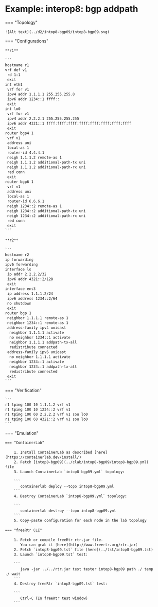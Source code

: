 # Example: interop8: bgp addpath

=== "Topology"

    ![Alt text](../d2/intop8-bgp09/intop8-bgp09.svg)

=== "Configurations"

    **r1**

    ```
    hostname r1
    vrf def v1
     rd 1:1
     exit
    int eth1
     vrf for v1
     ipv4 addr 1.1.1.1 255.255.255.0
     ipv6 addr 1234::1 ffff::
     exit
    int lo0
     vrf for v1
     ipv4 addr 2.2.2.1 255.255.255.255
     ipv6 addr 4321::1 ffff:ffff:ffff:ffff:ffff:ffff:ffff:ffff
     exit
    router bgp4 1
     vrf v1
     address uni
     local-as 1
     router-id 4.4.4.1
     neigh 1.1.1.2 remote-as 1
     neigh 1.1.1.2 additional-path-tx uni
     neigh 1.1.1.2 additional-path-rx uni
     red conn
     exit
    router bgp6 1
     vrf v1
     address uni
     local-as 1
     router-id 6.6.6.1
     neigh 1234::2 remote-as 1
     neigh 1234::2 additional-path-tx uni
     neigh 1234::2 additional-path-rx uni
     red conn
     exit
    ```

    **r2**

    ```
    hostname r2
    ip forwarding
    ipv6 forwarding
    interface lo
     ip addr 2.2.2.2/32
     ipv6 addr 4321::2/128
     exit
    interface ens3
     ip address 1.1.1.2/24
     ipv6 address 1234::2/64
     no shutdown
     exit
    router bgp 1
     neighbor 1.1.1.1 remote-as 1
     neighbor 1234::1 remote-as 1
     address-family ipv4 unicast
      neighbor 1.1.1.1 activate
      no neighbor 1234::1 activate
      neighbor 1.1.1.1 addpath-tx-all
      redistribute connected
     address-family ipv6 unicast
      no neighbor 1.1.1.1 activate
      neighbor 1234::1 activate
      neighbor 1234::1 addpath-tx-all
      redistribute connected
     exit
    ```

=== "Verification"

    ```
    r1 tping 100 10 1.1.1.2 vrf v1
    r1 tping 100 10 1234::2 vrf v1
    r1 tping 100 60 2.2.2.2 vrf v1 sou lo0
    r1 tping 100 60 4321::2 vrf v1 sou lo0
    ```

=== "Emulation"

    === "ContainerLab"

        1. Install ContainerLab as described [here](https://containerlab.dev/install/)  
        2. Fetch [intop8-bgp09](../clab/intop8-bgp09/intop8-bgp09.yml) file  
        3. Launch ContainerLab `intop8-bgp09.yml` topology:  

        ```
           containerlab deploy --topo intop8-bgp09.yml  
        ```
        4. Destroy ContainerLab `intop8-bgp09.yml` topology:  

        ```
           containerlab destroy --topo intop8-bgp09.yml  
        ```
        5. Copy-paste configuration for each node in the lab topology

    === "freeRtr CLI"

        1. Fetch or compile freeRtr rtr.jar file.  
           You can grab it [here](http://www.freertr.org/rtr.jar)  
        2. Fetch `intop8-bgp09.tst` file [here](../tst/intop8-bgp09.tst)  
        3. Launch `intop8-bgp09.tst` test:  

        ```
           java -jar ../../rtr.jar test tester intop8-bgp09 path ./ temp ./ wait
        ```
        4. Destroy freeRtr `intop8-bgp09.tst` test:  

        ```
           Ctrl-C (In freeRtr test window)
        ```

